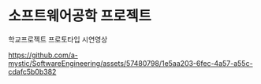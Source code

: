 # 소프트웨어공학 프로젝트
학교프로젝트 프로토타입 시연영상

https://github.com/a-mystic/SoftwareEngineering/assets/57480798/1e5aa203-6fec-4a57-a55c-cdafc5b0b382
